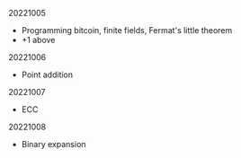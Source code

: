 20221005

- Programming bitcoin, finite fields, Fermat's little theorem
- +1 above

20221006

- Point addition

20221007

- ECC

20221008

- Binary expansion

